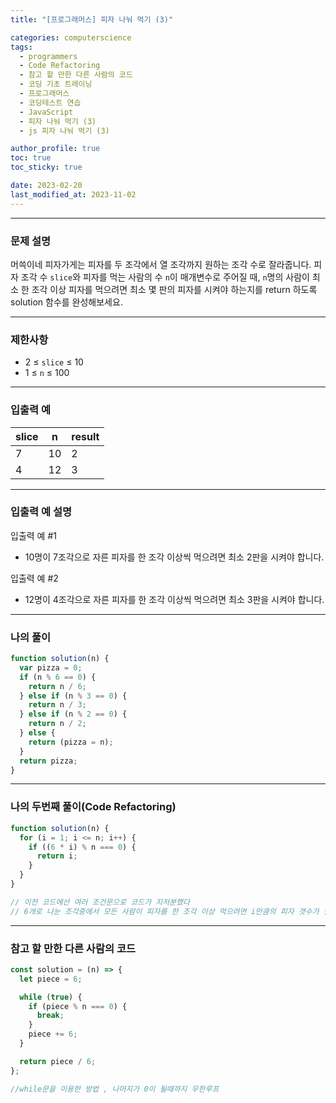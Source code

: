 ```yaml
---
title: "[프로그래머스] 피자 나눠 먹기 (3)"

categories: computerscience
tags:
  - programmers
  - Code Refactoring
  - 참고 할 만한 다른 사람의 코드
  - 코딩 기초 트레이닝
  - 프로그래머스
  - 코딩테스트 연습
  - JavaScript
  - 피자 나눠 먹기 (3)
  - js 피자 나눠 먹기 (3)

author_profile: true
toc: true
toc_sticky: true

date: 2023-02-20
last_modified_at: 2023-11-02
---
```


---

### 문제 설명

머쓱이네 피자가게는 피자를 두 조각에서 열 조각까지 원하는 조각 수로 잘라줍니다. 피자 조각 수 `slice`와 피자를 먹는 사람의 수 `n`이 매개변수로 주어질 때, `n`명의 사람이 최소 한 조각 이상 피자를 먹으려면 최소 몇 판의 피자를 시켜야 하는지를 return 하도록 solution 함수를 완성해보세요.

---

### 제한사항

- 2 ≤ `slice` ≤ 10
- 1 ≤ `n` ≤ 100

---

### 입출력 예

| slice | n   | result |
| ----- | --- | ------ |
| 7     | 10  | 2      |
| 4     | 12  | 3      |

---

### 입출력 예 설명

입출력 예 #1

- 10명이 7조각으로 자른 피자를 한 조각 이상씩 먹으려면 최소 2판을 시켜야 합니다.

입출력 예 #2

- 12명이 4조각으로 자른 피자를 한 조각 이상씩 먹으려면 최소 3판을 시켜야 합니다.

---

### 나의 풀이

```jsx
function solution(n) {
  var pizza = 0;
  if (n % 6 == 0) {
    return n / 6;
  } else if (n % 3 == 0) {
    return n / 3;
  } else if (n % 2 == 0) {
    return n / 2;
  } else {
    return (pizza = n);
  }
  return pizza;
}
```

---

### 나의 두번째 풀이(Code Refactoring)

```jsx
function solution(n) {
  for (i = 1; i <= n; i++) {
    if ((6 * i) % n === 0) {
      return i;
    }
  }
}

// 이전 코드에선 여러 조건문으로 코드가 지저분했다
// 6개로 나눈 조각중에서 모든 사람이 피자를 한 조각 이상 먹으려면 i만큼의 피자 갯수가 필요하다
```

---

### 참고 할 만한 다른 사람의 코드

```jsx
const solution = (n) => {
  let piece = 6;

  while (true) {
    if (piece % n === 0) {
      break;
    }
    piece += 6;
  }

  return piece / 6;
};

//while문을 이용한 방법 , 나머지가 0이 될때까지 무한루프
```
